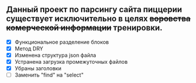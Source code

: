 ## Данный проект по парсингу сайта пиццерии существует исключительно в целях ~~воровства комерческой информации~~ тренировки.
- [x] Функциональное разделение блоков
- [x] Метод DRY
- [x] Изменена структура json файла
- [x] Устранена загрузка промежуточных файлов
- [x] Убраны заголовки
- [ ] Заменить "find" на "select"